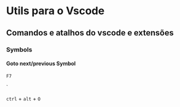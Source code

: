 # Utils para o Vscode

## Comandos e atalhos do vscode e extensões

### Symbols

#### Goto next/previous Symbol

`F7`

`




`ctrl` + `alt` + `O`
```